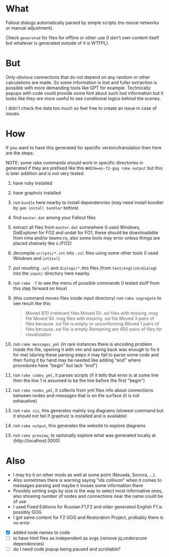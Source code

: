 # What

Fallout dialogs automatically parsed by simple scripts (no neural networks or manual adjustment).

Check `generated` for files for offline or other use (I don't own content itself but whatever is generated outside of it is WTFPL).

# But

Only obvious connections that do not depend on any random or other calculations are made.
So some information is lost and fuller extraction is possible with more demanding tools like GPT for example.
Technically popups with code could provide some hint about such lost information but it looks like they are more useful to see conditional logics behind the scenes.

I didn't check the data too much so feel free to create an issue in case of issues.

# How

If you want to have this generated for specific version/translation then here are the steps:

NOTE: some rake commands should work in specific directories in generated if they are prefixed like this `WHICH=en-f2-gog rake output` but this is later addition and is not very tested.

1. have ruby installed
1. have graphviz installed
1. run `bundle` here nearby to install dependencies (may need install bundler by `gem install bundler` before)
1. find `master.dat` among your Fallout files
1. extract all files from `master.dat` somewhere (I used Windows, DatExplorer for FO2 and undat for FO1, these should be downloadable from nma and/or teamx.ru, also some tools may error unless things are placed shalowly like c:/FO2)
1. decompile `scripts/*.int` into `.ssl` files using some other tools (I used Windows and `int2ssl`)
1. put resulting `.ssl` and `dialogs/*.MSG` files (from `text/english/dialog`) into the `input/` directory here nearby
1. run `rake -T` to see the menu of possible commands (I tested stuff from this step forward on linux)
1. (this command moves files inside input directory) run `rake segregate` to see result like this
   
   > Moved 970 irrelevant files
   > Moved 50 .ssl files with missing .msg file
   > Moved 50 .msg files with missing .ssl file
   > Moved 3 pairs of files because .ssl file is empty or unconforming
   > Moved 1 pairs of files because .ssl file is empty
   > Remaining are 400 pairs of files for visualization

1. run `rake messages_yml` (in rare instances there is encoding problem inside the file, opening it with vim and saving back was enough to fix it for me)
   (during these parsing steps it may fail to parse some code and then fixing it by hand may be needed like adding "end" where procedures have "begin" but lack "end")
1. run `rake codes_yml`, it parses scripts
   (if it tells that error is at some line then the line 1 is assumed to be the line before the first "begin")
1. run `rake nodes_yml`, it collects from yml files info about connections between nodes and messages that is on the surface (it is not exhaustive)
1. run `rake viz`, this generates mainly svg diagrams (slowest command but it should not fail if graphviz is installed and is available)
1. run `rake output`, this generates the website to explore diagrams
1. run `rake preview`, to optionally explore what was generated locally at (http://localhost:3000)

# Also

- I may try it on other mods as well at some point (Nevada, Sonora, ...).
- Also sometimes there is warning saying "ids collision" when it comes to messages parsing and maybe it looses some information there
- Possibly sorting svgs by size is the way to select most informative ones, also showing number of nodes and connections near the name could be of use
- I used Fixed Editions for Russian F1,F2 and older generated English F1 is possibly GOG
- I got same content for F2 GOG and Restoration Project, probably there is no error

- [x] added node names to code
- [ ] to have html files as independent as svgs (remove jq,underscore dependencies)
- [ ] do I need code popup being paused and scrollable?
